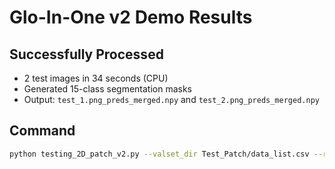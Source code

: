 # Glo-In-One v2 Demo Results

## Successfully Processed

- 2 test images in 34 seconds (CPU)
- Generated 15-class segmentation masks
- Output: `test_1.png_preds_merged.npy` and `test_2.png_preds_merged.npy`

## Command

```bash
python testing_2D_patch_v2.py --valset_dir Test_Patch/data_list.csv --reload_path weights/model_checkpoint
```
